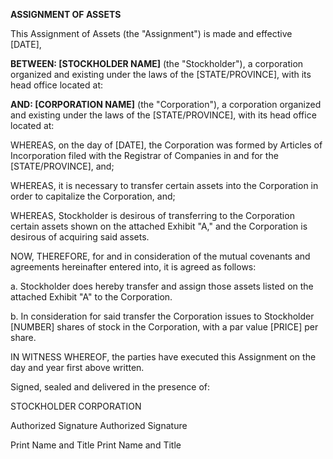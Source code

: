 **ASSIGNMENT OF ASSETS**

This Assignment of Assets (the "Assignment") is made and effective
\[DATE\],

**BETWEEN: \[STOCKHOLDER NAME\]** (the \"Stockholder\"), a corporation
organized and existing under the laws of the \[STATE/PROVINCE\], with
its head office located at:

**AND: \[CORPORATION NAME\]** (the \"Corporation\"), a corporation
organized and existing under the laws of the \[STATE/PROVINCE\], with
its head office located at:

WHEREAS, on the day of \[DATE\], the Corporation was formed by Articles
of Incorporation filed with the Registrar of Companies in and for the
\[STATE/PROVINCE\], and;

WHEREAS, it is necessary to transfer certain assets into the Corporation
in order to capitalize the Corporation, and;

WHEREAS, Stockholder is desirous of transferring to the Corporation
certain assets shown on the attached Exhibit \"A,\" and the Corporation
is desirous of acquiring said assets.

NOW, THEREFORE, for and in consideration of the mutual covenants and
agreements hereinafter entered into, it is agreed as follows:

a.  Stockholder does hereby transfer and assign those assets listed on
    the attached Exhibit \"A\" to the Corporation.

b.  In consideration for said transfer the Corporation issues to
    Stockholder \[NUMBER\] shares of stock in the Corporation, with a
    par value \[PRICE\] per share.

IN WITNESS WHEREOF, the parties have executed this Assignment on the day
and year first above written.

Signed, sealed and delivered in the presence of:

STOCKHOLDER CORPORATION

Authorized Signature Authorized Signature

Print Name and Title Print Name and Title
